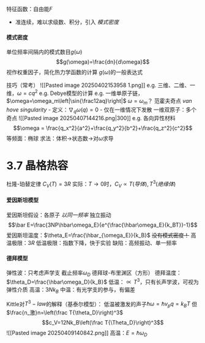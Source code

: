 特征函数：自由能$F$
- 准连续，难以求级数、积分，引入 *模式密度*
#### 模式密度
单位频率间隔内的模式数目$g(\omega)$$$g(\omega)=\frac{dn}{d\omega}$$视作权重因子，简化热力学函数的计算
$g(\omega)$的一般表达式

技巧（常考）
![[Pasted image 20250402153958 1.png]]
e.g. 三维、二维、一维，$\omega=cq^2$
e.g. Debye模型的计算
e.g. 一维单原子链，$\omega=\omega_m\left|\sin{\frac12aq}\right|$
    $\omega=\omega_m$？
    范霍夫奇点 *van hove singularity* 
    - 定义：$\nabla_q\omega(q)=0$
    - 仅在一维情况下发散
    一维双原子：多个奇点
    ![[Pasted image 20250407144216.png|300]]
e.g. 各向异性材料$$\omega = \frac{q_x^2}{a^2}+\frac{q_y^2}{b^2}+\frac{q_z^2}{c^2}$$
    等频面：椭球
    求法：体积->状态数->对$\omega$求导

# 3.7 晶格热容
杜隆-珀替定律 $C_V(T)=3R$
实际：$T\to 0$时，$C_V\propto T(导体),T^3(绝缘体)$

#### 爱因斯坦模型
爱因斯坦假设：各原子 *以同一频率* 独立振动
$$\bar E=\frac{3NP\hbar\omega_E}{e^{\frac{\hbar\omega_E}{k_BT}}-1}$$
爱因斯坦温度：$\theta_E=\frac{\hbar_{\omega_E}}{k_B}$
~~没有模式密度！~~
高温极限：$3R$
低温极限：指数下降，快于实验
缺陷：高频振动、单一频率
#### 德拜模型
弹性波：只考虑声学支
截止频率$\omega_D$
德拜球-布里渊区（方形）
德拜温度：$\theta_D=\frac{\hbar\omega_D}{k_B}$
低温：$\propto T^3$，只有长声学波，可视为弹性介质
高温：$3Nk_B$
中温：有光学支的参与，有偏差

Kittle对$T^3-law$的解释（基泰尔模型）：
    低温被激发的声子$\hbar\omega=\hbar v_pq=k_BT$
    但$\frac{n_激}n=\left(\frac T{\theta_D}\right)^3$$$c_V=12Nk_B\left(\frac T{\Theta_D}\right)^3$$![[Pasted image 20250409140842.png]]
    高温：$E=\hbar\omega_D$
    
    
    
    